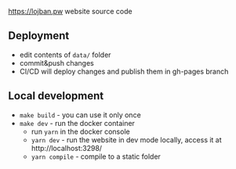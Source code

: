 https://lojban.pw website source code
## Deployment

* edit contents of `data/` folder
* commit&push changes
* CI/CD will deploy changes and publish them in gh-pages branch

## Local development

* `make build` - you can use it only once
* `make dev` - run the docker container
	* run `yarn` in the docker console
	* `yarn dev` - run the website in dev mode locally, access it at http://localhost:3298/
	* `yarn compile` - compile to a static folder
